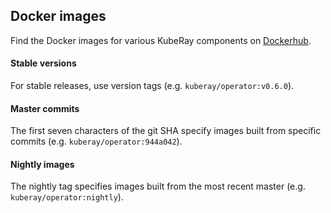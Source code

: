 ## Docker images

Find the Docker images for various KubeRay components on [Dockerhub](https://hub.docker.com/u/kuberay).

#### Stable versions
For stable releases, use version tags (e.g. `kuberay/operator:v0.6.0`).

#### Master commits
The first seven characters of the git SHA specify images built from specific commits
(e.g. `kuberay/operator:944a042`).

#### Nightly images
The nightly tag specifies images built from the most recent master (e.g. `kuberay/operator:nightly`).
